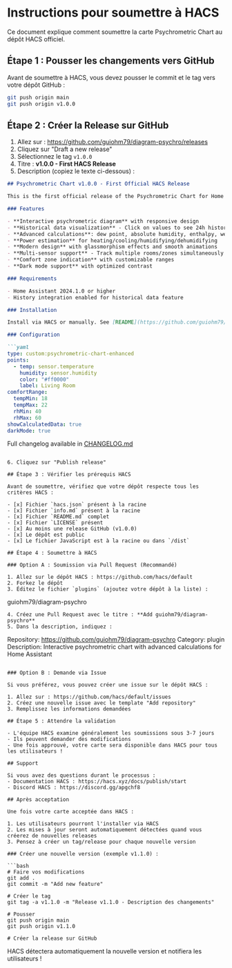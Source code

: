 # Instructions pour soumettre à HACS

Ce document explique comment soumettre la carte Psychrometric Chart au dépôt HACS officiel.

## Étape 1 : Pousser les changements vers GitHub

Avant de soumettre à HACS, vous devez pousser le commit et le tag vers votre dépôt GitHub :

```bash
git push origin main
git push origin v1.0.0
```

## Étape 2 : Créer la Release sur GitHub

1. Allez sur : https://github.com/guiohm79/diagram-psychro/releases
2. Cliquez sur "Draft a new release"
3. Sélectionnez le tag `v1.0.0`
4. Titre : **v1.0.0 - First HACS Release**
5. Description (copiez le texte ci-dessous) :

```markdown
## Psychrometric Chart v1.0.0 - First Official HACS Release

This is the first official release of the Psychrometric Chart for Home Assistant, now available via HACS!

### Features

- **Interactive psychrometric diagram** with responsive design
- **Historical data visualization** - Click on values to see 24h history
- **Advanced calculations**: dew point, absolute humidity, enthalpy, wet bulb temperature, PMV index
- **Power estimation** for heating/cooling/humidifying/dehumidifying
- **Modern design** with glassmorphism effects and smooth animations
- **Multi-sensor support** - Track multiple rooms/zones simultaneously
- **Comfort zone indication** with customizable ranges
- **Dark mode support** with optimized contrast

### Requirements

- Home Assistant 2024.1.0 or higher
- History integration enabled for historical data feature

### Installation

Install via HACS or manually. See [README](https://github.com/guiohm79/diagram-psychro/blob/main/README.md) for detailed instructions.

### Configuration

```yaml
type: custom:psychrometric-chart-enhanced
points:
  - temp: sensor.temperature
    humidity: sensor.humidity
    color: "#ff0000"
    label: Living Room
comfortRange:
  tempMin: 18
  tempMax: 22
  rhMin: 40
  rhMax: 60
showCalculatedData: true
darkMode: true
```

Full changelog available in [CHANGELOG.md](https://github.com/guiohm79/diagram-psychro/blob/main/CHANGELOG.md)
```

6. Cliquez sur "Publish release"

## Étape 3 : Vérifier les prérequis HACS

Avant de soumettre, vérifiez que votre dépôt respecte tous les critères HACS :

- [x] Fichier `hacs.json` présent à la racine
- [x] Fichier `info.md` présent à la racine
- [x] Fichier `README.md` complet
- [x] Fichier `LICENSE` présent
- [x] Au moins une release GitHub (v1.0.0)
- [x] Le dépôt est public
- [x] Le fichier JavaScript est à la racine ou dans `/dist`

## Étape 4 : Soumettre à HACS

### Option A : Soumission via Pull Request (Recommandé)

1. Allez sur le dépôt HACS : https://github.com/hacs/default
2. Forkez le dépôt
3. Éditez le fichier `plugins` (ajoutez votre dépôt à la liste) :
   ```
   guiohm79/diagram-psychro
   ```
4. Créez une Pull Request avec le titre : **Add guiohm79/diagram-psychro**
5. Dans la description, indiquez :
   ```
   Repository: https://github.com/guiohm79/diagram-psychro
   Category: plugin
   Description: Interactive psychrometric chart with advanced calculations for Home Assistant
   ```

### Option B : Demande via Issue

Si vous préférez, vous pouvez créer une issue sur le dépôt HACS :

1. Allez sur : https://github.com/hacs/default/issues
2. Créez une nouvelle issue avec le template "Add repository"
3. Remplissez les informations demandées

## Étape 5 : Attendre la validation

- L'équipe HACS examine généralement les soumissions sous 3-7 jours
- Ils peuvent demander des modifications
- Une fois approuvé, votre carte sera disponible dans HACS pour tous les utilisateurs !

## Support

Si vous avez des questions durant le processus :
- Documentation HACS : https://hacs.xyz/docs/publish/start
- Discord HACS : https://discord.gg/apgchf8

## Après acceptation

Une fois votre carte acceptée dans HACS :

1. Les utilisateurs pourront l'installer via HACS
2. Les mises à jour seront automatiquement détectées quand vous créerez de nouvelles releases
3. Pensez à créer un tag/release pour chaque nouvelle version

### Créer une nouvelle version (exemple v1.1.0) :

```bash
# Faire vos modifications
git add .
git commit -m "Add new feature"

# Créer le tag
git tag -a v1.1.0 -m "Release v1.1.0 - Description des changements"

# Pousser
git push origin main
git push origin v1.1.0

# Créer la release sur GitHub
```

HACS détectera automatiquement la nouvelle version et notifiera les utilisateurs !
